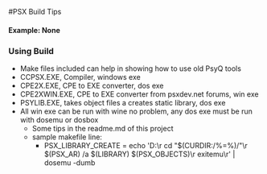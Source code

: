 #PSX Build Tips

#### Example: None

### Using Build

* Make files included can help in showing how to use old PsyQ tools
* CCPSX.EXE, Compiler, windows exe
* CPE2X.EXE, CPE to EXE converter, dos exe
* CPE2XWIN.EXE, CPE to EXE converter from psxdev.net forums, win exe
* PSYLIB.EXE, takes object files a creates static library, dos exe
* All win exe can be run with wine no problem, any dos exe must be run with dosemu or dosbox
  * Some tips in the readme.md of this project
  * sample makefile line:
    * PSX_LIBRARY_CREATE = echo 'D:\r cd "$(CURDIR:/%=%)/"\r $(PSX_AR) /a $(LIBRARY) $(PSX_OBJECTS)\r exitemu\r' | dosemu -dumb